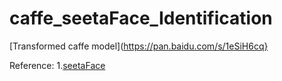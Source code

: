 # caffe_seetaFace_Identification

[Transformed caffe model](https://pan.baidu.com/s/1eSiH6cq}


Reference:
1.[seetaFace](https://github.com/seetaface/SeetaFaceEngine)
